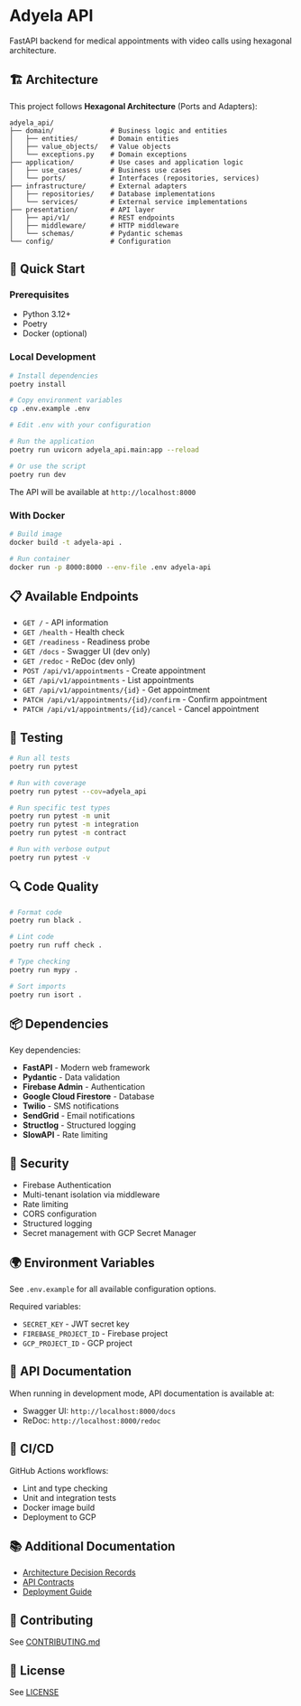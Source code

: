 # Adyela API

FastAPI backend for medical appointments with video calls using hexagonal architecture.

## 🏗️ Architecture

This project follows **Hexagonal Architecture** (Ports and Adapters):

```
adyela_api/
├── domain/              # Business logic and entities
│   ├── entities/        # Domain entities
│   ├── value_objects/   # Value objects
│   └── exceptions.py    # Domain exceptions
├── application/         # Use cases and application logic
│   ├── use_cases/       # Business use cases
│   └── ports/           # Interfaces (repositories, services)
├── infrastructure/      # External adapters
│   ├── repositories/    # Database implementations
│   └── services/        # External service implementations
├── presentation/        # API layer
│   ├── api/v1/          # REST endpoints
│   ├── middleware/      # HTTP middleware
│   └── schemas/         # Pydantic schemas
└── config/              # Configuration
```

## 🚀 Quick Start

### Prerequisites

- Python 3.12+
- Poetry
- Docker (optional)

### Local Development

```bash
# Install dependencies
poetry install

# Copy environment variables
cp .env.example .env

# Edit .env with your configuration

# Run the application
poetry run uvicorn adyela_api.main:app --reload

# Or use the script
poetry run dev
```

The API will be available at `http://localhost:8000`

### With Docker

```bash
# Build image
docker build -t adyela-api .

# Run container
docker run -p 8000:8000 --env-file .env adyela-api
```

## 📋 Available Endpoints

- `GET /` - API information
- `GET /health` - Health check
- `GET /readiness` - Readiness probe
- `GET /docs` - Swagger UI (dev only)
- `GET /redoc` - ReDoc (dev only)
- `POST /api/v1/appointments` - Create appointment
- `GET /api/v1/appointments` - List appointments
- `GET /api/v1/appointments/{id}` - Get appointment
- `PATCH /api/v1/appointments/{id}/confirm` - Confirm appointment
- `PATCH /api/v1/appointments/{id}/cancel` - Cancel appointment

## 🧪 Testing

```bash
# Run all tests
poetry run pytest

# Run with coverage
poetry run pytest --cov=adyela_api

# Run specific test types
poetry run pytest -m unit
poetry run pytest -m integration
poetry run pytest -m contract

# Run with verbose output
poetry run pytest -v
```

## 🔍 Code Quality

```bash
# Format code
poetry run black .

# Lint code
poetry run ruff check .

# Type checking
poetry run mypy .

# Sort imports
poetry run isort .
```

## 📦 Dependencies

Key dependencies:

- **FastAPI** - Modern web framework
- **Pydantic** - Data validation
- **Firebase Admin** - Authentication
- **Google Cloud Firestore** - Database
- **Twilio** - SMS notifications
- **SendGrid** - Email notifications
- **Structlog** - Structured logging
- **SlowAPI** - Rate limiting

## 🔐 Security

- Firebase Authentication
- Multi-tenant isolation via middleware
- Rate limiting
- CORS configuration
- Structured logging
- Secret management with GCP Secret Manager

## 🌍 Environment Variables

See `.env.example` for all available configuration options.

Required variables:

- `SECRET_KEY` - JWT secret key
- `FIREBASE_PROJECT_ID` - Firebase project
- `GCP_PROJECT_ID` - GCP project

## 📝 API Documentation

When running in development mode, API documentation is available at:

- Swagger UI: `http://localhost:8000/docs`
- ReDoc: `http://localhost:8000/redoc`

## 🔄 CI/CD

GitHub Actions workflows:

- Lint and type checking
- Unit and integration tests
- Docker image build
- Deployment to GCP

## 📚 Additional Documentation

- [Architecture Decision Records](../../docs/adrs/)
- [API Contracts](../../docs/api/)
- [Deployment Guide](../../docs/deployment/)

## 🤝 Contributing

See [CONTRIBUTING.md](../../CONTRIBUTING.md)

## 📄 License

See [LICENSE](../../LICENSE)
